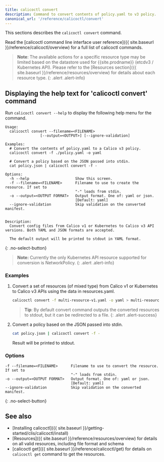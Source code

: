 ```yaml
---
title: calicoctl convert
description: Command to convert contents of policy.yaml to v3 policy.
canonical_url: '/reference/calicoctl/convert'
---
```


This sections describes the `calicoctl convert` command.

Read the [calicoctl command line interface user reference]({{ site.baseurl }}/reference/calicoctl/overview)
for a full list of calicoctl commands.

> **Note**: The available actions for a specific resource type may be
> limited based on the datastore used for {{site.prodname}} (etcdv3 / Kubernetes API).
> Please refer to the
> [Resources section]({{ site.baseurl }}/reference/resources/overview)
> for details about each resource type.
{: .alert .alert-info}

## Displaying the help text for 'calicoctl convert' command

Run `calicoctl convert --help` to display the following help menu for the
command.

```
Usage:
  calicoctl convert --filename=<FILENAME>
                [--output=<OUTPUT>] [--ignore-validation]

Examples:
  # Convert the contents of policy.yaml to a Calico v3 policy.
  calicoctl convert -f ./policy.yaml -o yaml

  # Convert a policy based on the JSON passed into stdin.
  cat policy.json | calicoctl convert -f -

Options:
  -h --help                     Show this screen.
  -f --filename=<FILENAME>      Filename to use to create the resource. If set to
                                "-" loads from stdin.
  -o --output=<OUTPUT FORMAT>   Output format. One of: yaml or json.
                                [Default: yaml]
  --ignore-validation           Skip validation on the converted manifest.


Description:
  Convert config files from Calico v1 or Kubernetes to Calico v3 API versions. Both YAML and JSON formats are accepted.

  The default output will be printed to stdout in YAML format.
```
{: .no-select-button}

> **Note:** Currently the only Kubernetes API resource supported for conversion is NetworkPolicy.
{: .alert .alert-info}

### Examples

1. Convert a set of resources (of mixed type) from Calico v1 or Kubernetes to Calico v3 APIs using the data in resources.yaml.

   ```bash
   calicoctl convert -f multi-resource-v1.yaml -o yaml > multi-resource-v3.yaml
   ```
   > **Tip**: By default convert command outputs the converted resources to stdout, but it can be redirected to a file.
   {: .alert .alert-success}

1. Convert a policy based on the JSON passed into stdin.

   ```bash
   cat policy.json | calicoctl convert -f -
   ```
   Result will be printed to stdout.

### Options

```
-f --filename=<FILENAME>      Filename to use to convert the resource.  If set to
                              "-" loads from stdin.
-o --output=<OUTPUT FORMAT>   Output format. One of: yaml or json.
                              [Default: yaml]
--ignore-validation           Skip validation on the converted manifest.
```
{: .no-select-button}


## See also

-  [Installing calicoctl]({{ site.baseurl }}/getting-started/clis/calicoctl/install)
-  [Resources]({{ site.baseurl }}/reference/resources/overview) for details on all valid resources, including file format
   and schema
-  [calicoctl get]({{ site.baseurl }}/reference/calicoctl/get) for details on `calicoctl get` command to get the resources.
